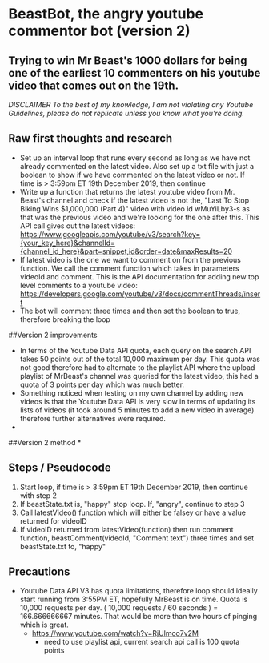 # BeastBot, the angry youtube commentor bot (version 2)
## Trying to win Mr Beast's 1000 dollars for being one of the earliest 10 commenters on his youtube video that comes out on the 19th. 

_*DISCLAIMER* To the best of my knowledge, I am not violating any Youtube Guidelines, please do not replicate unless you know what you're doing._

## Raw first thoughts and research
* Set up an interval loop that runs every second as long as we have not already commented on the latest video. Also set up a txt file with just a boolean to show if we have commented on the latest video or not. If time is > 3:59pm ET 19th December 2019, then continue
* Write up a function that returns the latest youtube video from Mr. Beast's channel and check if the latest video is not the, "Last To Stop Biking Wins $1,000,000 (Part 4)" video with video id wMuYiLby3-s as that was the previous video and we're looking for the one after this.
This API call gives out the latest videos: https://www.googleapis.com/youtube/v3/search?key={your_key_here}&channelId={channel_id_here}&part=snippet,id&order=date&maxResults=20
* If latest video is the one we want to comment on from the previous function. We call the comment function which takes in parameters videoId and comment. This is the API documentation for adding new top level comments to a youtube video:
https://developers.google.com/youtube/v3/docs/commentThreads/insert
* The bot will comment three times and then set the boolean to true, therefore breaking the loop

##Version 2 improvements
* In terms of the Youtube Data API quota, each query on the search API takes 50 points out of the total 10,000 maximum per day. This quota was not good therefore had to alternate to the playlist API where the upload playlist of MrBeast's channel was queried for the latest video, this had a quota of 3 points per day which was much better.
* Something noticed when testing on my own channel by adding new videos is that the Youtube Data API is very slow in terms of updating its lists of videos (it took around 5 minutes to add a new video in average) therefore further alternatives were required.
*
##Version 2 method
* 

## Steps / Pseudocode
1) Start loop, if time is > 3:59pm ET 19th December 2019, then continue with step 2
2) If beastState.txt is, "happy" stop loop. If, "angry", continue to step 3
3) Call latestVideo() function which will either be falsey or have a value returned for videoID
4) If videoID returned from latestVideo(function) then run comment function, beastComment(videoId, "Comment text") three times and set beastState.txt to, "happy"

## Precautions
* Youtube Data API V3 has quota limitations, therefore loop should ideally start running from 3:55PM ET, hopefully MrBeast is on time. Quota is 10,000 requests per day. ( 10,000 requests / 60 seconds ) = 166.666666667 minutes. That would be more than two hours of pinging which is great. 
  * https://www.youtube.com/watch?v=RjUlmco7v2M
    * need to use playlist api, current search api call is 100 quota points
